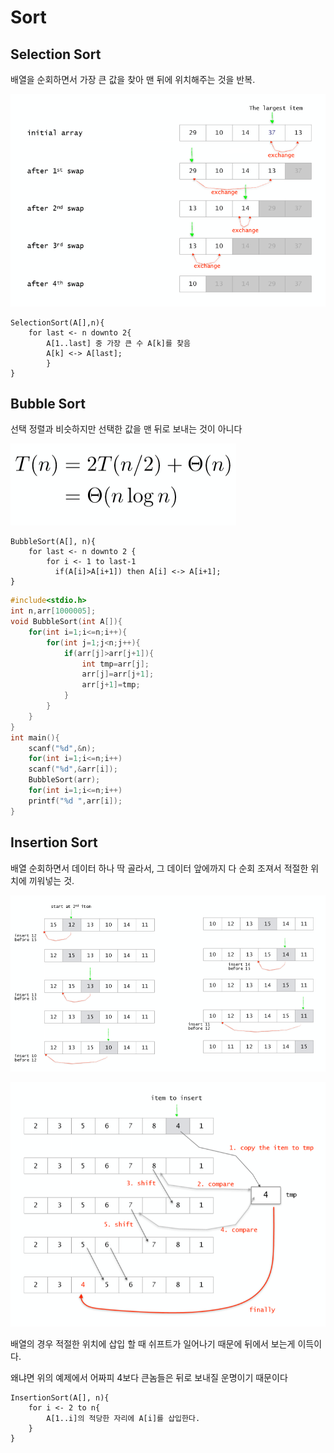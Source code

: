 # Sort

## Selection Sort

배열을 순회하면서 가장 큰 값을 찾아 맨 뒤에 위치해주는 것을 반복.

![](.gitbook/assets/image%20%2816%29.png)

```text
SelectionSort(A[],n){
    for last <- n downto 2{
        A[1..last] 중 가장 큰 수 A[k]를 찾음
        A[k] <-> A[last];
        }
}
```



## Bubble Sort

선택 정렬과 비슷하지만 선택한 값을 맨 뒤로 보내는 것이 아니다

![](.gitbook/assets/image%20%287%29.png)

```text
BubbleSort(A[], n){
    for last <- n downto 2 {
        for i <- 1 to last-1
          if(A[i]>A[i+1]) then A[i] <-> A[i+1];
}
```

```cpp
#include<stdio.h>
int n,arr[1000005];
void BubbleSort(int A[]){
    for(int i=1;i<=n;i++){
        for(int j=1;j<n;j++){
            if(arr[j]>arr[j+1]){
                int tmp=arr[j];
                arr[j]=arr[j+1];
                arr[j+1]=tmp;
            }
        }
    }
}
int main(){
    scanf("%d",&n);
    for(int i=1;i<=n;i++)
    scanf("%d",&arr[i]);
    BubbleSort(arr);
    for(int i=1;i<=n;i++)
    printf("%d ",arr[i]);
}
```

## Insertion Sort

배열 순회하면서 데이터 하나 딱 골라서, 그 데이터 앞에까지 다 순회 조져서 적절한 위치에 끼워넣는 것.

![](.gitbook/assets/image%20%281%29.png)

![](.gitbook/assets/image%20%282%29.png)

배열의 경우 적절한 위치에 삽입 할 때 쉬프트가 일어나기 때문에 뒤에서 보는게 이득이다.

왜냐면 위의 예제에서 어짜피 4보다 큰놈들은 뒤로 보내질 운명이기 때문이다

```text
InsertionSort(A[], n){
    for i <- 2 to n{
        A[1..i]의 적당한 자리에 A[i]를 삽입한다.
    }
}
```



